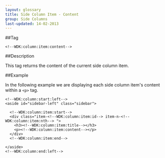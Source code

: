 ```yaml
---
layout: glossary
title: Side Column Item - Content
group: Side Columns
last-updated: 14-02-2013
---
```


##Tag

`<!--WDK:column:item:content-->`

##Description

This tag returns the content of the current side column item.

##Example

In the following example we are displaying each side column item's content within a `<p>` tag.

~~~
<!--WDK:column:start:left-->
<aside id="sidebar-left" class="sidebar">

  <!--WDK:column:item:start-->
  <div class="item-<!--WDK:column:item:id--> item-n-<!--WDK:column:item:nth--> ">
    <h3><!--WDK:column:item:title--></h3>
    <p><!--WDK:column:item:content--></p>
  </div>
  <!--WDK:column:item:end-->

</aside>
<!--WDK:column:end:left-->
~~~
